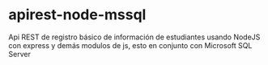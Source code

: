 # apirest-node-mssql

Api REST de registro básico de información de estudiantes usando NodeJS con express y demás modulos de js, esto
en conjunto con Microsoft SQL Server